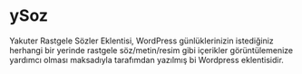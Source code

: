 ySoz
====

Yakuter Rastgele Sözler Eklentisi, WordPress günlüklerinizin istediğiniz herhangi bir yerinde rastgele söz/metin/resim gibi içerikler görüntülemenize yardımcı olması maksadıyla tarafımdan yazılmış bi Wordpress eklentisidir.
